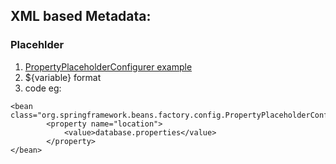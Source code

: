 ## XML based Metadata:

### Placehlder
1. [PropertyPlaceholderConfigurer example ](https://www.mkyong.com/spring/spring-propertyplaceholderconfigurer-example/)
2. ${variable} format
3. code eg:
```
<bean 
class="org.springframework.beans.factory.config.PropertyPlaceholderConfigurer">
        <property name="location">
			<value>database.properties</value>
        </property>
</bean>
    
```